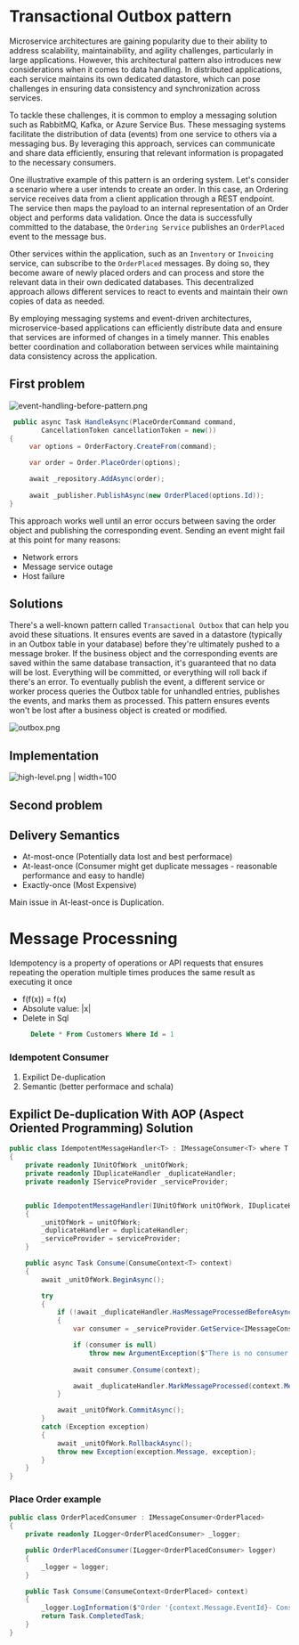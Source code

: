 
# Transactional Outbox pattern

Microservice architectures are gaining popularity due to their ability to address scalability, maintainability, and agility challenges, particularly in large applications. However, this architectural pattern also introduces new considerations when it comes to data handling. In distributed applications, each service maintains its own dedicated datastore, which can pose challenges in ensuring data consistency and synchronization across services.

To tackle these challenges, it is common to employ a messaging solution such as RabbitMQ, Kafka, or Azure Service Bus. These messaging systems facilitate the distribution of data (events) from one service to others via a messaging bus. By leveraging this approach, services can communicate and share data efficiently, ensuring that relevant information is propagated to the necessary consumers.

One illustrative example of this pattern is an ordering system. Let's consider a scenario where a user intends to create an order. In this case, an Ordering service receives data from a client application through a REST endpoint. The service then maps the payload to an internal representation of an Order object and performs data validation. Once the data is successfully committed to the database, the `Ordering Service` publishes an `OrderPlaced` event to the message bus.

Other services within the application, such as an `Inventory` or `Invoicing` service, can subscribe to the `OrderPlaced` messages. By doing so, they become aware of newly placed orders and can process and store the relevant data in their own dedicated databases. This decentralized approach allows different services to react to events and maintain their own copies of data as needed.

By employing messaging systems and event-driven architectures, microservice-based applications can efficiently distribute data and ensure that services are informed of changes in a timely manner. This enables better coordination and collaboration between services while maintaining data consistency across the application.


## First problem

![event-handling-before-pattern.png](./docs/event-handling-before-pattern.png)

```c#
 public async Task HandleAsync(PlaceOrderCommand command, 
        CancellationToken cancellationToken = new())
{
     var options = OrderFactory.CreateFrom(command);

     var order = Order.PlaceOrder(options);

     await _repository.AddAsync(order);
     
     await _publisher.PublishAsync(new OrderPlaced(options.Id));
}
```

This approach works well until an error occurs between saving the order object and publishing the corresponding event. Sending an event might fail at this point for many reasons:

- Network errors
- Message service outage
- Host failure

## Solutions

There's a well-known pattern called `Transactional Outbox` that can help you avoid these situations. It ensures events are saved in a datastore (typically in an Outbox table in your database) before they're ultimately pushed to a message broker. If the business object and the corresponding events are saved within the same database transaction, it's guaranteed that no data will be lost. Everything will be committed, or everything will roll back if there's an error. To eventually publish the event, a different service or worker process queries the Outbox table for unhandled entries, publishes the events, and marks them as processed. This pattern ensures events won't be lost after a business object is created or modified.


![outbox.png](./docs/outbox.png)


## Implementation

![high-level.png | width=100](./docs/high-level.png)

## Second problem


## Delivery Semantics

- At-most-once (Potentially data lost and best performace)
- At-least-once (Consumer might get duplicate messages - reasonable performance and easy to handle)
- Exactly-once (Most Expensive)

Main issue in At-least-once is Duplication.


# Message Processning

Idempotency is a property of operations or API requests that ensures repeating the operation multiple times produces the same result as executing it once

- f(f(x)) = f(x)
- Absolute value: |x|
- Delete in Sql
    ```sql
      Delete * From Customers Where Id = 1
    ```
        

### Idempotent Consumer

 1. Expilict De-duplication
 2. Semantic (better performace and schala)


## Expilict De-duplication With AOP (Aspect Oriented Programming) Solution

```csharp
public class IdempotentMessageHandler<T> : IMessageConsumer<T> where T : DomainEvent
{
    private readonly IUnitOfWork _unitOfWork;
    private readonly IDuplicateHandler _duplicateHandler;
    private readonly IServiceProvider _serviceProvider;


    public IdempotentMessageHandler(IUnitOfWork unitOfWork, IDuplicateHandler duplicateHandler, IServiceProvider serviceProvider)
    {
        _unitOfWork = unitOfWork;
        _duplicateHandler = duplicateHandler;
        _serviceProvider = serviceProvider;
    }

    public async Task Consume(ConsumeContext<T> context)
    {
        await _unitOfWork.BeginAsync();

        try
        {
            if (!await _duplicateHandler.HasMessageProcessedBeforeAsync(context.Message.EventId))
            {
                var consumer = _serviceProvider.GetService<IMessageConsumer<T>>();

                if (consumer is null)
                    throw new ArgumentException($"There is no consumer for {typeof(T)}");
                
                await consumer.Consume(context);

                await _duplicateHandler.MarkMessageProcessed(context.Message.EventId);
            }

            await _unitOfWork.CommitAsync();
        }
        catch (Exception exception)
        {
            await _unitOfWork.RollbackAsync();
            throw new Exception(exception.Message, exception);
        }
    }
}
```

### Place Order example 

```csharp
public class OrderPlacedConsumer : IMessageConsumer<OrderPlaced>
{
    private readonly ILogger<OrderPlacedConsumer> _logger;

    public OrderPlacedConsumer(ILogger<OrderPlacedConsumer> logger)
    {
        _logger = logger;
    }

    public Task Consume(ConsumeContext<OrderPlaced> context)
    {
        _logger.LogInformation($"Order '{context.Message.EventId}- Consumed");
        return Task.CompletedTask;
    }
}
```